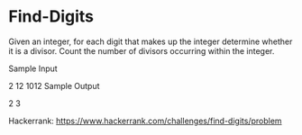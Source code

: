 # Find-Digits
Given an integer, for each digit that makes up the integer determine whether it is a divisor. Count the number of divisors occurring within the integer.

Sample Input

2
12
1012
Sample Output

2
3

Hackerrank: https://www.hackerrank.com/challenges/find-digits/problem
